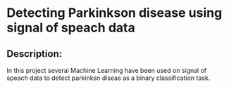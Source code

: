 # Detecting Parkinkson disease using signal of speach data
## Description:
In this project several Machine Learning have been used on signal of speach data to detect parkinksn diseas as a binary classification task.

